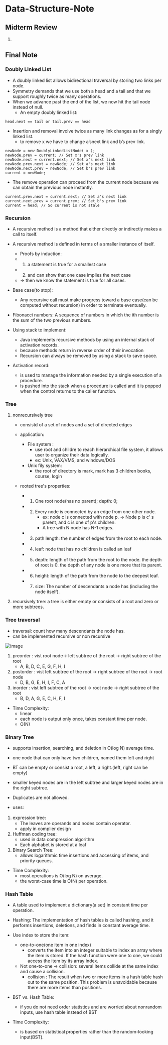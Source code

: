 # Data-Structure-Note

## Midterm Review

1. 

## Final Note

### Doubly Linked List
* A doubly linked list allows bidirectional traversal by storing two links per node.
* Symmetry demands that we use both a head and a tail and that we support roughly twice as many operations.
* When we advance past the end of the list, we now hit the tail node instead of null.
   * An empty doubly linked list: 
```
head.next == tail or tail.prev == head
```
* Insertion and removal involve twice as many link changes as for a singly linked list.
  - to remove x we have to change a’snext link and b’s prev link.
```
newNode = new DoublyLinkedListNode( x );
newNode.prev = current; // Set x's prev link
newNode.next = current.next; // Set x's next link
newNode.prev.next = newNode; // Set a's next link
newNode.next.prev = newNode; // Set b's prev link
current = newNode;
```
* The remove operation can proceed from the current node because we can obtain the previous node instantly.
```
current.prev.next = current.next; // Set a's next link
current.next.prev = current.prev; // Set b's prev link
current = head; // So current is not stale
```



### Recursion
* A recursive method is a method that either directly or indirectly makes a call to itself.
* A recursive method is defined in terms of a smaller instance of itself. 
   - Proofs by induction:
   * 1. a statement is true for a smallest case 
   * 2. and can show that one case implies the next case
   *  => then we know the statement is true for all cases.
 * Base case(to stop):
   * Any recursive call must make progress toward a base case(can be computed without recursion) in order to terminate eventually.

* Fibonacci numbers: A sequence of numbers in which the ith number is the sum of the two previous numbers.

* Using stack to implement:
  * Java implements recursive methods by using an internal stack of activation records.
  * because methods return in reverse order of their invocation
  * Recursion can always be removed by using a stack to save space.

* Activation record:
  *  is used to manage the information needed by a single execution of a procedure. 
  *  is pushed into the stack when a procedure is called and it is popped when the control returns to the caller function.




### Tree
1. nonrecursively tree
   * consistd of a set of nodes and a set of directed edges
   * application: 
     * File system : 
       * use root and childre to reach hierarchical file system, it allows user to organize their data logically.
       * ex: Unix, VAX/VMS, and windows/DOS
     * Unix fily system:
       * the root of directory is mark, mark has 3 children books, course, login
   * rooted tree's properties:
   
     * 1. One root node(has no parent); depth: 0;
     * 2. Every node is connected by an edge from one other node. 
          * ex: node c is connected with node p. -> Node p is c' s parent, and c is one of p's children.
          * A tree with N node has N-1 edges.
     * 3. path length: the number of edges from the root to each node. 
     * 4. leaf: node that has no children is called an leaf
     * 5. depth: length of the path from the root to the node. the depth of root is 0. the depth of any node is one more that its parent.
     * 6. height: length of the path from the node to the deepest leaf.
     * 7. size: The number of descendants a node has (including the node itself).
        
2. recursively tree: a tree is either empty or consists of a root and zero or more subtrees. 

### Tree traversal
* traversal: count how many descendants the node has.
* can be implemented recursive or non recursive

![image](https://user-images.githubusercontent.com/79159894/145777204-c8cb32d0-4272-4652-8a70-39950d54660b.png)

1. preorder : vist root node-> left subtree of the root -> right subtree of the root
   *  A, B, D, C, E, G, F, H, I
3. postorder : vist left subtree of the root -> right subtree of the root -> root node
   * D, B, G, E, H, I, F, C, A
4. inorder : vist left subtree of the root -> root node -> right subtree of the root
   * B, D, A, G, E, C, H, F, I

* Time Complexity: 
  * linear
  * each node is output only once, takes constant time per node.
  * O(N)


### Binary Tree


* supports insertion, searching, and deletion in O(log N) average time. 
* one node that can only have two children, named them left and right
* BT can be empty or consist a root, a left, a right.(left, right can be empty)
* smaller keyed nodes are in the left subtree and larger keyed nodes are in the right subtree. 
* Duplicates are not allowed.



* uses:  
 1. expression tree:　
    * The leaves are operands and nodes contain operator. 
    * apply in complier design
 2. Huffman coding tree:
    * used in data compression algorithm
    * Each alphabet is stored at a leaf
 3. Binary Search Tree: 
    * allows logarithmic time insertions and accessing of items, and priority queues.  

* Time Complexity: 
  * most operations is O(log N) on average. 
  * the worst-case time is O(N) per operation.


### Hash Table
* A table used to implement a dictionary(a set) in constant time per operation.
* Hashing: The implementation of hash tables is called hashing, and it performs insertions, deletions, and finds in constant average time.

* Use index to store the item:
  * one-to-one(one item in one index)
    * converts the item into an integer suitable to index an array where the item is stored. If the hash function were one to one, we could access the item by its array index.
  * Not one-to-one -> collision: several items collide at the same index and cause a collision.
    * collision : The result when two or more items in a hash table hash out to the same position. This problem is unavoidable because there are more items than positions.
* BST vs. Hash Table:
  * if you do not need order statistics and are worried about nonrandom inputs, use hash table instead of BST
* Time Complexity: 
  *  is based on statistical properties rather than the random-looking input(BST). 
